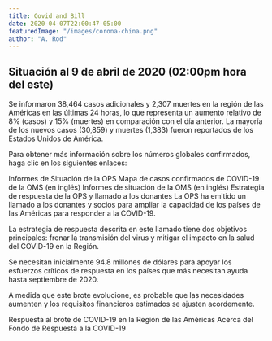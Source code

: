 ```yaml
---
title: Covid and Bill
date: 2020-04-07T22:00:47-05:00
featuredImage: "/images/corona-china.png"
author: "A. Rod"
---
```

## Situación al 9 de abril de 2020 (02:00pm hora del este)

Se informaron 38,464 casos adicionales y 2,307 muertes en la región de las Américas en las últimas 24 horas, lo que representa un aumento relativo de 8% (casos) y 15% (muertes) en comparación con el día anterior. La mayoría de los nuevos casos (30,859) y muertes (1,383) fueron reportados de los Estados Unidos de América.

Para obtener más información sobre los números globales confirmados, haga clic en los siguientes enlaces:

Informes de Situación de la OPS
Mapa de casos confirmados de COVID-19 de la OMS (en inglés)
Informes de situación de la OMS (en inglés)
Estrategia de respuesta de la OPS y llamado a los donantes
La OPS ha emitido un llamado a los donantes y socios para ampliar la capacidad de los países de las Américas para responder a la COVID-19.

La estrategia de respuesta descrita en este llamado tiene dos objetivos principales: frenar la transmisión del virus y mitigar el impacto en la salud del COVID-19 en la Región.

Se necesitan inicialmente 94.8 millones de dólares para apoyar los esfuerzos críticos de respuesta en los países que más necesitan ayuda hasta septiembre de 2020.

A medida que este brote evolucione, es probable que las necesidades aumenten y los requisitos financieros estimados se ajusten acordemente. 

Respuesta al brote de COVID-19 en la Región de las Américas
Acerca del Fondo de Respuesta a la COVID-19
